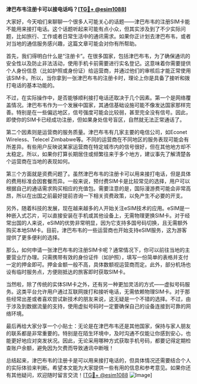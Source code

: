 **津巴布韦注册卡可以接电话吗？[[TG💪+ @esim1088](https://t.me/s/esim1088)]**

大家好，今天咱们来聊聊一个很多人可能关心的话题——津巴布韦的注册SIM卡能不能用来接打电话。这个话题听起来可能有点小众，但其实涉及到了不少实际问题，比如旅行、工作或者日常生活中的通讯需求。如果你正计划去津巴布韦，或者对当地的通信服务感兴趣，这篇文章可能会对你有所帮助。

首先，我们得明白什么是“注册卡”。在很多国家，包括津巴布韦，为了确保通讯的安全性以及防止非法活动，使用手机卡前需要进行实名登记。这意味着你需要提供个人身份信息（比如护照或身份证）给运营商，并通过他们的审核后才能正常使用该SIM卡。所以，当你拿到一张津巴布韦的注册卡时，理论上你是具备了接听和拨打电话的基本功能的。

不过，在实际操作中，是否能够顺利接打电话还取决于几个因素。第一个是网络覆盖情况。津巴布韦作为一个发展中国家，其通信基础设施可能不像发达国家那样完善。特别是在一些偏远地区，信号强度可能会比较弱，甚至完全没有信号。因此，即使你的SIM卡已经成功注册，但如果身处信号盲区，自然就无法正常通话了。

第二个因素则是运营商的服务质量。津巴布韦有几家主要的电信公司，如Econet Wireless、Telecel Zimbabwe等。不同的运营商在不同地区的服务表现可能会有所差异。有些用户反映说某家运营商在特定城市内的信号很好，但在其他地方却不太稳定。所以，如果你打算长期居住或频繁往来于多个地方，建议事先了解清楚各个运营商在当地的表现如何。

第三个方面就是资费问题了。虽然津巴布韦的注册卡可以用来接打电话，但是具体的费用标准会因套餐而异。一般来说，预付费SIM卡是比较常见的选择，用户可以根据自己的通话需求购买相应的充值包。需要注意的是，国际漫游费可能会非常高昂，所以在出国之前最好提前咨询一下相关资费政策，以免产生不必要的开支。

另外，随着科技的发展，现在越来越多的人开始关注eSIM技术的应用。eSIM是一种嵌入式芯片，可以直接安装在手机或其他设备上，无需物理更换SIM卡。对于经常出国的人来说，eSIM的优势非常明显，因为它支持多国号码切换，且无需额外购买本地SIM卡。目前，津巴布韦的一些运营商也开始支持eSIM服务，这为游客提供了更多便利的选择。

那么，如何申请一张津巴布韦的注册SIM卡呢？通常情况下，你可以前往当地的主要营业厅办理。只需携带有效的身份证件（如护照），填写一份简单的表格并支付一定的押金即可。押金金额一般不高，具体数额视运营商而定。此外，部分机场也设有临时服务点，方便刚抵达的旅客即时获取SIM卡。

当然啦，除了传统的实体SIM卡之外，还有另一种更加灵活的方式——虚拟号码服务。这类平台允许用户通过互联网拨打和接听电话，无需依赖物理SIM卡。对于那些经常出差或者喜欢尝试新技术的朋友来说，这无疑是一个不错的选择。不过，由于涉及到数据流量的支持，使用虚拟号码时一定要确保自己的设备连接到可靠的网络环境。

最后再给大家分享一个小贴士：无论是在津巴布韦还是其他国家，保持与家人朋友的联系都是非常重要的。特别是在陌生环境中，及时沟通不仅能让你感到安心，也能更好地应对突发状况。因此，无论采用哪种方式获取手机号码，都要记得定期检查账户余额，避免因为欠费而导致通讯中断哦！

总结起来，津巴布韦的注册卡是可以用来接打电话的，但具体情况还需要结合个人的实际体验来判断。希望本文能为大家提供一些有用的信息和参考意见。如果你还有其他疑问，欢迎随时留言交流！[[TG💪+ @esim1088](https://t.me/s/esim1088) ![Image](https://i.postimg.cc/4NQfJmqS/Snipaste-2025-05-13-00-14-12.png)]